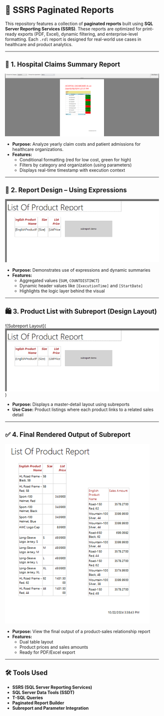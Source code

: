 # 📄 SSRS Paginated Reports 

This repository features a collection of **paginated reports** built using **SQL Server Reporting Services (SSRS)**. These reports are optimized for print-ready exports (PDF, Excel), dynamic filtering, and enterprise-level formatting. Each `.rdl` report is designed for real-world use cases in healthcare and product analytics.

---

## 🏥 1. Hospital Claims Summary Report

![Hospital Report with Parameters](https://raw.githubusercontent.com/YashaswiniReddy/paginated-reports-SSRS/main/Hospital%20report%20with%20parameters.png)

- **Purpose:** Analyze yearly claim costs and patient admissions for healthcare organizations.
- **Features:**
  - Conditional formatting (red for low cost, green for high)
  - Filters by category and organization (using parameters)
  - Displays real-time timestamp with execution context

---

## 🧠 2. Report Design – Using Expressions

![SSRS Expressions](https://raw.githubusercontent.com/YashaswiniReddy/paginated-reports-SSRS/main/Paginated%20Report%20with%20subreport.png)

- **Purpose:** Demonstrates use of expressions and dynamic summaries
- **Features:**
  - Aggregated values (`SUM`, `COUNTDISTINCT`)
  - Dynamic header values like `[ExecutionTime]` and `[StartDate]`
  - Highlights the logic layer behind the visual

---

## 🛍️ 3. Product List with Subreport (Design Layout)

![Subreport Layout](![Subreport Layout](https://raw.githubusercontent.com/YashaswiniReddy/paginated-reports-SSRS/main/Paginated%20Report%20with%20subreport.png)
)

- **Purpose:** Displays a master-detail layout using subreports
- **Use Case:** Product listings where each product links to a related sales detail


---

## ✅ 4. Final Rendered Output of Subreport

![Subreport Output](https://raw.githubusercontent.com/YashaswiniReddy/paginated-reports-SSRS/main/Result%20of%20paginated%20subreport.png)

- **Purpose:** View the final output of a product-sales relationship report
- **Features:**
  - Dual table layout
  - Product prices and sales amounts
  - Ready for PDF/Excel export

---

## 🛠 Tools Used

- **SSRS (SQL Server Reporting Services)**
- **SQL Server Data Tools (SSDT)**
- **T-SQL Queries**
- **Paginated Report Builder**
- **Subreport and Parameter Integration**


